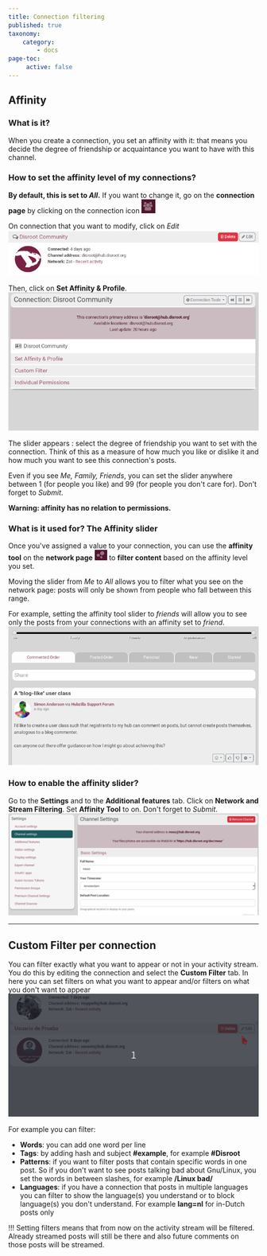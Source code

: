 ```yaml
---
title: Connection filtering
published: true
taxonomy:
    category:
        - docs
page-toc:
     active: false
---
```

## Affinity
### What is it?
When you create a connection, you set an affinity with it: that means you decide the degree of friendship or acquaintance you want to have with this channel.

### How to set the affinity level of my connections?
**By default, this is set to *All*.** If you want to change it, go on the **connection page** by clicking on the connection icon ![connection_icon](en/connection_icon.png)

On connection that you want to modify, click on *Edit*
![connection_disroot](en/connection_disroot.png)

Then, click on **Set Affinity & Profile**.
![affinity_set](en/set_affinity.gif)

The slider appears : select the degree of friendship you want to set with the connection. Think of this as a measure of how much you like or dislike it and how much you want to see this connection's posts.

Even if you see *Me, Family, Friends*, you can set the slider anywhere between 1 (for people you like) and 99 (for people you don't care for). Don't forget to *Submit*.

**Warning: affinity has no relation to permissions.**

### What is it used for? The Affinity slider
Once you've assigned a value to your connection, you can use the **affinity tool** on the **network page** ![network_icon](en/network_icon.png) to **filter content** based on the affinity level you set.

Moving the slider from *Me* to *All* allows you to filter what you see on the network page: posts will only be shown from people who fall between this range.

For example, setting the affinity tool slider to *friends* will allow you to see only the posts from your connections with an affinity set to *friend*.
![affinity_filter](en/affinity_filter.gif)

### How to enable the affinity slider?
Go to the **Settings** and to the **Additional features** tab. Click on **Network and Stream Filtering**.
Set **Affinity Tool** to on. Don't forget to *Submit*.
![activate_affinity](en/activate_affinity.gif)

----------

## Custom Filter per connection
You can filter exactly what you want to appear or not in your activity stream. You do this by editing the connection and select the **Custom Filter** tab. In here you can set filters on what you want to appear and/or filters on what you don't want to appear  
![ConnectionFilter](en/ConnectionFilter.gif)  

For example you can filter:
* **Words**: you can add one word per line
* **Tags**: by adding hash and subject **#example**, for example **#Disroot**
* **Patterns**: if you want to filter posts that contain specific words in one post. So if you don't want to see posts talking bad about Gnu/Linux, you set the words in between slashes, for example **/Linux bad/**  
* **Languages**: if you have a connection that posts in multiple languages you can filter to show the language(s) you understand or to block language(s) you don't understand. For example **lang=nl** for in-Dutch posts only

!!! Setting filters means that from now on the activity stream will be filtered. Already streamed posts will still be there and also future comments on those posts will be streamed.

